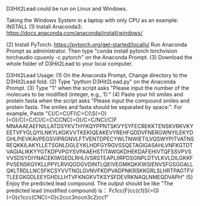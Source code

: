 D3Hit2Lead could be run on Linux and Windows.

Taking the Windows System in a laptop with only CPU as an example:
INSTALL
(1) Install Anaconda3: https://docs.anaconda.com/anaconda/install/windows/

(2) Install PyTorch: https://pytorch.org/get-started/locally/
    Run Anaconda Prompt as administrator. Then type "conda install pytorch torchvision torchaudio cpuonly -c pytorch" on the Anaconda Prompt.
(3) Download the whole folder of D3Hit2Lead to your local computer.

D3Hit2Lead Usage:
(1) On the Anaconda Prompt, Change directory to the D3Hit2Lead fold.
(2) Type "python  D3Hit2Lead.py" on the Anaconda Prompt.
(3) Type "1" when the script asks "Please input the number of the molecues to be modified (integer, e.g., 1):"
(4) Paste your hit smiles and protein fasta when the script asks "Please input the compound smiles and protein fasta. The smiles and fasta should be separated by space:". For example, Paste "C(/C=C(/F)\C=C(\S(=O)(=O)/C(=C/C)/C=C\CCNC(=O)/C=C/NC)/C)F MNAAAEAEFNILLATDSYKVTHYKQYPPNTSKVYSYFECREKKTENSKVRKVKYEETVFYGLQYILNKYLKGKVVTKEKIQEAKEVYREHFQDDVFNERGWNYILEKYDGHLPIEVKAVPEGSVIPRGNVLFTVENTDPECYWLTNWIETILVQSWYPITVATNSREQKKILAKYLLETSGNLDGLEYKLHDFGYRGVSSQETAGIGASAHLVNFKGTDTVAGIALIKKYYGTKDPVPGYSVPAAEHSTITAWGKDHEKDAFEHIVTQFSSVPVSVVSDSYDIYNACEKIWGEDLRHLIVSRSTEAPLIIRPDSGNPLDTVLKVLDILGKKFPVSENSKGYKLLPPYLRVIQGDGVDINTLQEIVEGMKQKKWSIENVSFGSGGALLQKLTRDLLNCSFKCSYVVTNGLGVNVFKDPVADPNKRSKKGRLSLHRTPAGTFVTLEEGKGDLEEYGHDLLHTVFKNGKVTKSYSFDEVRKNAQLNMEQDVAPH"
(5) Enjoy the predicted lead compound. The output should be like "The predicted lead (modified compound) is： Fc1cc(F)cc(c1)S(=O)(=O)c1ccc(CNC(=O)c2ccc3nccn3c2)cc1"
